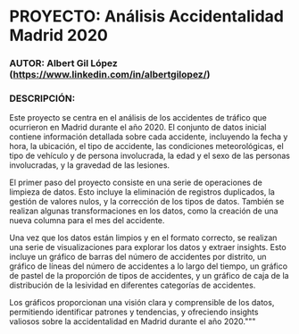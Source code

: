 # PROYECTO: Análisis Accidentalidad Madrid 2020
### AUTOR: Albert Gil López (https://www.linkedin.com/in/albertgilopez/)

### DESCRIPCIÓN: 

Este proyecto se centra en el análisis de los accidentes de tráfico que ocurrieron en Madrid durante el año 2020. 
El conjunto de datos inicial contiene información detallada sobre cada accidente, incluyendo la fecha y hora, la ubicación, el tipo de accidente, las condiciones meteorológicas, el tipo de vehículo y de persona involucrada, la edad y el sexo de las personas involucradas, y la gravedad de las lesiones.

El primer paso del proyecto consiste en una serie de operaciones de limpieza de datos. 
Esto incluye la eliminación de registros duplicados, la gestión de valores nulos, y la corrección de los tipos de datos. 
También se realizan algunas transformaciones en los datos, como la creación de una nueva columna para el mes del accidente.

Una vez que los datos están limpios y en el formato correcto, se realizan una serie de visualizaciones para explorar los datos y extraer insights. 
Esto incluye un gráfico de barras del número de accidentes por distrito, un gráfico de líneas del número de accidentes a lo largo del tiempo, un gráfico de pastel de la proporción de tipos de accidentes, y un gráfico de caja de la distribución de la lesividad en diferentes categorías de accidentes.

Los gráficos proporcionan una visión clara y comprensible de los datos, permitiendo identificar patrones y tendencias, y ofreciendo insights valiosos sobre la accidentalidad en Madrid durante el año 2020."""
